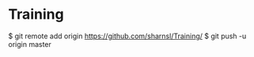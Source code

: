 # Training
$ git remote add origin https://github.com/sharnsl/Training/
$ git push -u origin master

